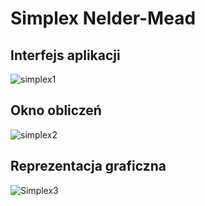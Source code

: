 # Simplex Nelder-Mead
## Interfejs aplikacji
![simplex1](https://user-images.githubusercontent.com/26283989/93763964-98b79380-fc12-11ea-9c7b-fd514d152f44.png)
## Okno obliczeń
![simplex2](https://user-images.githubusercontent.com/26283989/93763968-9b19ed80-fc12-11ea-8d5f-a6758bd5dd07.png)
## Reprezentacja graficzna
![Simplex3](https://user-images.githubusercontent.com/26283989/93763970-9b19ed80-fc12-11ea-9ce8-4f9b10f60fd1.PNG)
